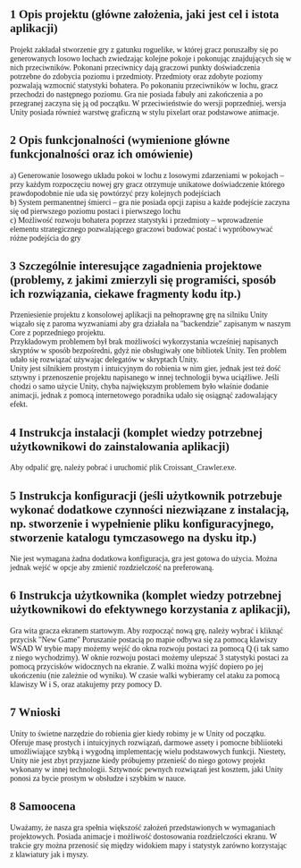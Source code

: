 ## 1 Opis projektu (główne założenia, jaki jest cel i istota aplikacji)
Projekt zakładał stworzenie gry z gatunku roguelike, w której gracz poruszałby się po generowanych losowo lochach zwiedzając kolejne pokoje i pokonując znajdujących się w nich przeciwników. Pokonani przeciwnicy dają graczowi punkty doświadczenia potrzebne do zdobycia poziomu i przedmioty. Przedmioty oraz zdobyte poziomy pozwalają wzmocnić statystyki bohatera. Po pokonaniu przeciwników w lochu, gracz przechodzi do następnego poziomu. Gra nie posiada fabuły ani zakończenia a po przegranej zaczyna się ją od początku. W przeciwieństwie do wersji poprzedniej, wersja Unity posiada również warstwę graficzną w stylu pixelart oraz podstawowe animacje.
## 2 Opis funkcjonalności (wymienione główne funkcjonalności oraz ich omówienie)
a) Generowanie losowego układu pokoi w lochu z losowymi zdarzeniami w pokojach – przy każdym rozpoczęciu nowej gry gracz otrzymuje unikatowe doświadczenie którego prawdopodobnie nie uda się powtórzyć przy kolejnych podejściach <br />
b) System permanentnej śmierci – gra nie posiada opcji zapisu a każde podejście zaczyna się od pierwszego poziomu postaci i pierwszego lochu <br />
c) Możliwość rozwoju bohatera poprzez statystyki i przedmioty – wprowadzenie elementu strategicznego pozwalającego graczowi budować postać i wypróbowywać różne podejścia do gry <br />

## 3 Szczególnie interesujące zagadnienia projektowe (problemy, z jakimi zmierzyli się programiści, sposób ich rozwiązania, ciekawe fragmenty kodu itp.)
Przeniesienie projektu z konsolowej aplikacji na pełnoprawnę grę na silniku Unity wiązało się z paroma wyzwaniami aby gra działała na "backendzie" zapisanym w naszym Core z poprzedniego projektu.<br />
Przykładowym problemem był brak możliwości wykorzystania wcześniej napisanych skryptów w sposób bezpośredni, gdyż nie obsługiwały one bibliotek Unity. Ten problem udało się rozwiązać używając delegatów w skryptach Unity.<br />
Unity jest silnikiem prostym i intuicyjnym do robienia w nim gier, jednak jest też dość sztywny i przenoszenie projektu napisanego w innej technologii bywa uciążliwe.
Jeśli chodzi o samo użycie Unity, chyba największym problemem było właśnie dodanie animacji, jednak z pomocą internetowego poradnika udało się osiągnąć zadowalający efekt.

## 4 Instrukcja instalacji (komplet wiedzy potrzebnej użytkownikowi do zainstalowania aplikacji)
Aby odpalić grę, należy pobrać i uruchomić plik Croissant_Crawler.exe.

## 5 Instrukcja konfiguracji (jeśli użytkownik potrzebuje wykonać dodatkowe czynności niezwiązane z instalacją, np. stworzenie i wypełnienie pliku konfiguracyjnego, stworzenie katalogu tymczasowego na dysku itp.)
Nie jest wymagana żadna dodatkowa konfiguracja, gra jest gotowa do użycia. Można jednak wejść w opcje aby zmienić rozdzielczość na preferowaną.

## 6 Instrukcja użytkownika (komplet wiedzy potrzebnej użytkownikowi do efektywnego korzystania z aplikacji),
Gra wita gracza ekranem startowym. Aby rozpocząć nową grę, należy wybrać i kliknąć przycisk "New Game"
Poruszanie postacią po mapie odbywa się za pomocą klawiszy WSAD
W trybie mapy możemy wejść do okna rozwoju postaci za pomocą Q (i tak samo z niego wychodzimy).
W oknie rozwoju postaci możemy ulepszać 3 statystyki postaci za pomocą przycisków widocznych na ekranie.
Z walki można wyjść dopiero po jej ukończeniu (nie zależnie od wyniku).
W czasie walki wybieramy cel ataku za pomocą klawiszy W i S, oraz atakujemy przy pomocy D.

## 7 Wnioski
Unity to świetne narzędzie do robienia gier kiedy robimy je w Unity od początku. Oferuje masę prostych i intuicyjnych rozwiązań, darmowe assety i pomocne bibliioteki umożliwiające szybką i wygodną implementację wielu podstawowych funkcji. Niestety, Unity nie jest zbyt przyjazne kiedy próbujemy przenieść do niego gotowy projekt wykonany w innej technologii. Sztywnośc pewnych rozwiązań jest kosztem, jaki Unity ponosi za bycie prostym w obsłudze i szybkim w nauce.

## 8 Samoocena
Uważamy, że nasza gra spełnia większość założeń przedstawionych w wymaganiach projektowych. Posiada animacje i możliwość dostosowania rozdzielczości ekranu. W trakcie gry można przenosić się między widokiem mapy i statystyk zarówno korzystając z klawiatury jak i myszy.


<style>
body{
    /* That Comic Sans is here in case you don't have my favourite font :< */
    /* font-family: Consolas, Comic Sans; */
    font-family: Consolas;
    margin-left: 10%;
    margin-right: 10%;
}
</style>